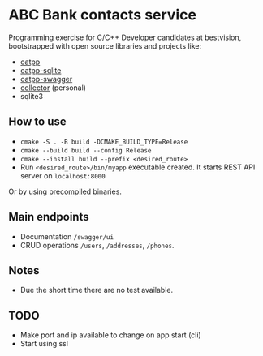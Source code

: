 # ABC Bank contacts service

Programming exercise for C/C++ Developer candidates at bestvision, bootstrapped with open source libraries and projects like: 

- [oatpp](https://github.com/oatpp/oatpp)
- [oatpp-sqlite](https://github.com/oatpp/oatpp-sqlite)  
- [oatpp-swagger](https://github.com/oatpp/oatpp-swagger)
- [collector](https://github.com/PotatoBite/collector) (personal)
- sqlite3

## How to use

- `cmake -S . -B build -DCMAKE_BUILD_TYPE=Release`
- `cmake --build build --config Release`
- `cmake --install build --prefix <desired_route>`
- Run `<desired_route>/bin/myapp` executable created. It starts REST API server on `localhost:8000`

Or by using [precompiled](https://github.com/daroxs95/RESTcpp-CE/releases) binaries.
## Main endpoints

- Documentation `/swagger/ui`
- CRUD operations `/users`, `/addresses`, `/phones`.

## Notes

- Due the short time there are no test available. 



## TODO

- Make port and ip available to change on app start (cli)
- Start using ssl

